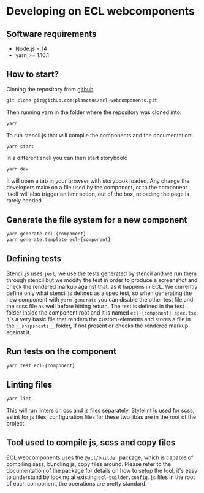 # Developing on ECL webcomponents

## Software requirements

- Node.js = 14
- yarn >= 1.10.1

## How to start?

Cloning the repository from [github](https://github.com/planctus/ecl-webcomponents)

```bash
git clone git@github.com:planctus/ecl-webcomponents.git
```

Then running yarn in the folder where the repository was cloned into.

```bash
yarn
```

To run stencil.js that will compile the components and the documentation:

```bash
yarn start
```

In a different shell you can then start storybook:

```bash
yarn dev
```

It will open a tab in your browser with storybook loaded.
Any change the developers make on a file used by the component, or to the component itself will also trigger an hmr action, out of the box,
reloading the page is rarely needed.

## Generate the file system for a new component

```bash
yarn generate ecl-{component}
yarn generate:template ecl-{component}
```

## Defining tests

Stencil.js uses `jest`, we use the tests generated by stencil and we run them through stencil but we modify the test in order to produce a screenshot and check the rendered markup against that, as it happens in ECL.
We currently define only what stencil.js defines as a spec test, so when generating the new component with `yarn generate` you can disable the other test file and the scss file as well before hitting return.
The test is defined in the test folder inside the component root and it is named `ecl-{component}.spec.tsx`, it's a very basic file that renders the custom-elements and stores a file in the `__snapshosts__` folder, if not present or checks the rendered markup against it.

## Run tests on the component

```bash
yarn test ecl-{component}
```

## Linting files

```bash
yarn lint
```

This will run linters on css and js files separately.
Stylelint is used for scss, eslint for js files, configuration files for these two libas are in the root of the project.

## Tool used to compile js, scss and copy files

ECL webcomponents uses the `@ecl/builder` package, which is capable of compiling sass, bundling js, copy files around.
Please refer to the documentation of the package for details on how to setup the tool, it's easy to understand by looking at existing `ecl-builder.config.js` files in the root of each component, the operations are pretty standard.
